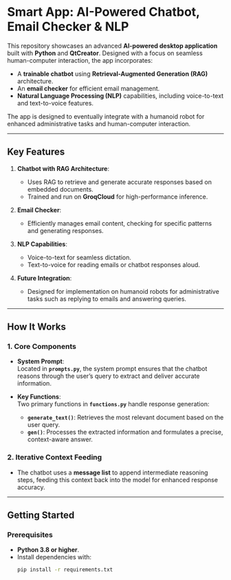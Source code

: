 # Smart App: AI-Powered Chatbot, Email Checker & NLP  

This repository showcases an advanced **AI-powered desktop application** built with **Python** and **QtCreator**. Designed with a focus on seamless human-computer interaction, the app incorporates:  
- A **trainable chatbot** using **Retrieval-Augmented Generation (RAG)** architecture.  
- An **email checker** for efficient email management.  
- **Natural Language Processing (NLP)** capabilities, including voice-to-text and text-to-voice features.  

The app is designed to eventually integrate with a humanoid robot for enhanced administrative tasks and human-computer interaction.  

---

## **Key Features**  
1. **Chatbot with RAG Architecture**:  
   - Uses RAG to retrieve and generate accurate responses based on embedded documents.  
   - Trained and run on **GroqCloud** for high-performance inference.  

2. **Email Checker**:  
   - Efficiently manages email content, checking for specific patterns and generating responses.  

3. **NLP Capabilities**:  
   - Voice-to-text for seamless dictation.  
   - Text-to-voice for reading emails or chatbot responses aloud.  

4. **Future Integration**:  
   - Designed for implementation on humanoid robots for administrative tasks such as replying to emails and answering queries.  

---

## **How It Works**  

### **1. Core Components**  
- **System Prompt**:  
  Located in **`prompts.py`**, the system prompt ensures that the chatbot reasons through the user’s query to extract and deliver accurate information.  

- **Key Functions**:  
  Two primary functions in **`functions.py`** handle response generation:  
  - **`generate_text()`**: Retrieves the most relevant document based on the user query.  
  - **`gen()`**: Processes the extracted information and formulates a precise, context-aware answer.  

### **2. Iterative Context Feeding**  
- The chatbot uses a **message list** to append intermediate reasoning steps, feeding this context back into the model for enhanced response accuracy.  

---

## **Getting Started**  

### **Prerequisites**  
- **Python 3.8 or higher**.  
- Install dependencies with:  
  ```bash
  pip install -r requirements.txt
